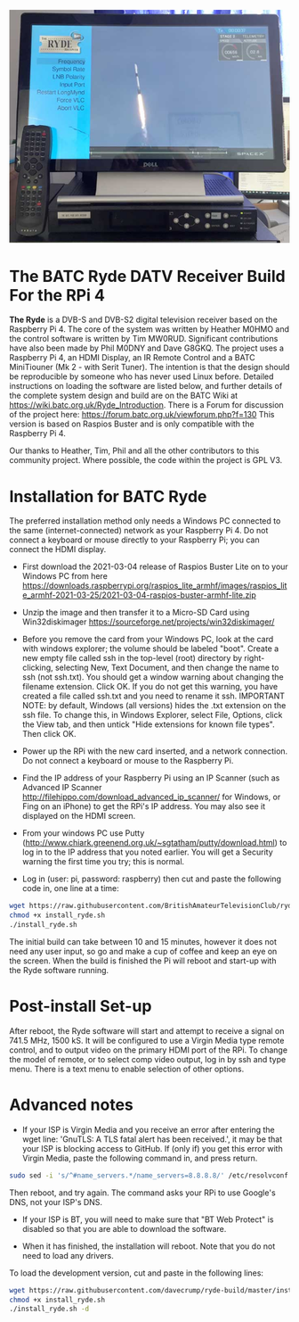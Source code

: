 ![ryde banner](/docs/Ryde_With_Menu_Small.jpg)
# The BATC Ryde DATV Receiver Build For the RPi 4

**The Ryde** is a DVB-S and DVB-S2 digital television receiver based on the Raspberry Pi 4.  The core of the system was written by Heather M0HMO and the control software is written by Tim MW0RUD.  Significant contributions have also been made by Phil M0DNY and Dave G8GKQ.   The project uses a Raspberry Pi 4, an HDMI Display, an IR Remote Control and a BATC MiniTiouner (Mk 2 - with Serit Tuner).  The intention is that the design should be reproducible by someone who has never used Linux before.  Detailed instructions on loading the software are listed below, and further details of the complete system design and build are on the BATC Wiki at https://wiki.batc.org.uk/Ryde_Introduction.  There is a Forum for discussion of the project here: https://forum.batc.org.uk/viewforum.php?f=130
This version is based on Raspios Buster and is only compatible with the Raspberry Pi 4.  

Our thanks to Heather, Tim, Phil and all the other contributors to this community project.  Where possible, the code within the project is GPL V3.

# Installation for BATC Ryde

The preferred installation method only needs a Windows PC connected to the same (internet-connected) network as your Raspberry Pi 4.  Do not connect a keyboard or mouse directly to your Raspberry Pi; you can connect the HDMI display.

- First download the 2021-03-04 release of Raspios Buster Lite on to your Windows PC from here https://downloads.raspberrypi.org/raspios_lite_armhf/images/raspios_lite_armhf-2021-03-25/2021-03-04-raspios-buster-armhf-lite.zip 

- Unzip the image and then transfer it to a Micro-SD Card using Win32diskimager https://sourceforge.net/projects/win32diskimager/

- Before you remove the card from your Windows PC, look at the card with windows explorer; the volume should be labeled "boot".  Create a new empty file called ssh in the top-level (root) directory by right-clicking, selecting New, Text Document, and then change the name to ssh (not ssh.txt).  You should get a window warning about changing the filename extension.  Click OK.  If you do not get this warning, you have created a file called ssh.txt and you need to rename it ssh.  IMPORTANT NOTE: by default, Windows (all versions) hides the .txt extension on the ssh file.  To change this, in Windows Explorer, select File, Options, click the View tab, and then untick "Hide extensions for known file types". Then click OK.

- Power up the RPi with the new card inserted, and a network connection.  Do not connect a keyboard or mouse to the Raspberry Pi. 

- Find the IP address of your Raspberry Pi using an IP Scanner (such as Advanced IP Scanner http://filehippo.com/download_advanced_ip_scanner/ for Windows, or Fing on an iPhone) to get the RPi's IP address.  You may also see it displayed on the HDMI screen.

- From your windows PC use Putty (http://www.chiark.greenend.org.uk/~sgtatham/putty/download.html) to log in to the IP address that you noted earlier.  You will get a Security warning the first time you try; this is normal.

- Log in (user: pi, password: raspberry) then cut and paste the following code in, one line at a time:

```sh
wget https://raw.githubusercontent.com/BritishAmateurTelevisionClub/ryde-build/master/install_ryde.sh
chmod +x install_ryde.sh
./install_ryde.sh
```

The initial build can take between 10 and 15 minutes, however it does not need any user input, so go and make a cup of coffee and keep an eye on the screen.  When the build is finished the Pi will reboot and start-up with the Ryde software running.

# Post-install Set-up

After reboot, the Ryde software will start and attempt to receive a signal on 741.5 MHz, 1500 kS.  It will be configured to use a Virgin Media type remote control, and to output video on the primary HDMI port of the RPi.  To change the model of remote, or to select comp video output, log in by ssh and type menu.  There is a text menu to enable selection of other options.

# Advanced notes

- If your ISP is Virgin Media and you receive an error after entering the wget line: 'GnuTLS: A TLS fatal alert has been received.', it may be that your ISP is blocking access to GitHub.  If (only if) you get this error with Virgin Media, paste the following command in, and press return.
```sh
sudo sed -i 's/^#name_servers.*/name_servers=8.8.8.8/' /etc/resolvconf.conf
```
Then reboot, and try again.  The command asks your RPi to use Google's DNS, not your ISP's DNS.

- If your ISP is BT, you will need to make sure that "BT Web Protect" is disabled so that you are able to download the software.


- When it has finished, the installation will reboot.  Note that you do not need to load any drivers.


To load the development version, cut and paste in the following lines:

```sh
wget https://raw.githubusercontent.com/davecrump/ryde-build/master/install_ryde.sh
chmod +x install_ryde.sh
./install_ryde.sh -d
```


